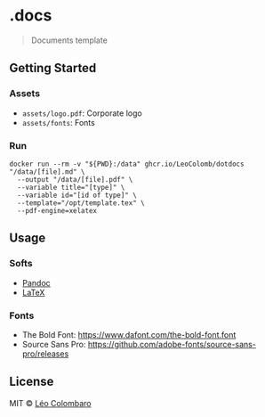 # .docs

> Documents template

## Getting Started

### Assets

* `assets/logo.pdf`: Corporate logo
* `assets/fonts`: Fonts

### Run

```shell
docker run --rm -v "${PWD}:/data" ghcr.io/LeoColomb/dotdocs "/data/[file].md" \
  --output "/data/[file].pdf" \
  --variable title="[type]" \
  --variable id="[id of type]" \
  --template="/opt/template.tex" \
  --pdf-engine=xelatex
```

## Usage

### Softs

* [Pandoc](https://pandoc.org/)
* [LaTeX](https://www.latex-project.org/)

### Fonts

* The Bold Font: https://www.dafont.com/the-bold-font.font
* Source Sans Pro: https://github.com/adobe-fonts/source-sans-pro/releases

## License

MIT © [Léo Colombaro](https://colombaro.fr)
